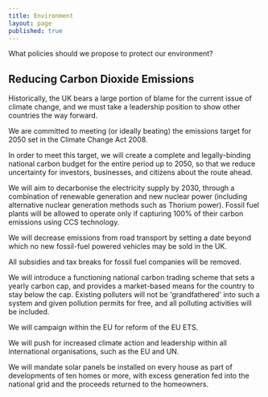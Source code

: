 ```yaml
---
title: Environment
layout: page
published: true
---
```


What policies should we propose to protect our environment?

## Reducing Carbon Dioxide Emissions

Historically, the UK bears a large portion of blame for the current issue of climate change, and we must take a leadership
position to show other countries the way forward.

We are committed to meeting (or ideally beating) the emissions target for 2050 set in the Climate Change Act 2008. 

In order to meet this target, we will create a complete and legally-binding national carbon 
budget for the entire period up to 2050, so that we reduce uncertainty for investors, businesses,
and citizens about the route ahead.

We will aim to decarbonise the electricity supply by 2030, through a combination of renewable generation and new nuclear 
power (including alternative nuclear generation methods such as Thorium power). Fossil fuel plants will be allowed to operate
only if capturing 100% of their carbon emissions using CCS technology.

We will decrease emissions from road transport by setting a date beyond which no new fossil-fuel powered vehicles may be sold in the UK.

All subsidies and tax breaks for fossil fuel companies will be removed.

We will introduce a functioning national carbon trading scheme that sets a yearly carbon cap, and provides a 
market-based means for the country to stay below the cap. Existing polluters will not be 'grandfathered' into 
such a system and given pollution permits for free, and all polluting activities will be included.

We will campaign within the EU for reform of the EU ETS.

We will push for increased climate action and leadership within all international organisations, such as the EU and UN.

We will mandate solar panels be installed on every house as part of developments of ten homes or more, with excess generation fed into the national grid and the proceeds returned to the homeowners.

